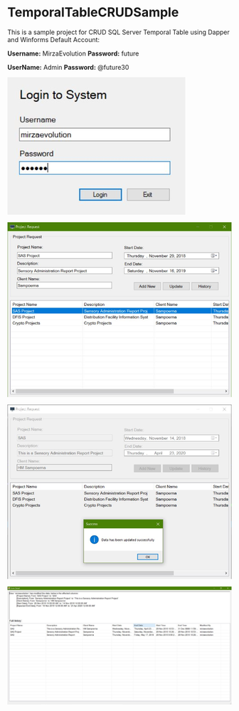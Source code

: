 # TemporalTableCRUDSample
This is a sample project for CRUD SQL Server Temporal Table using Dapper and Winforms
Default Account:

**Username:** MirzaEvolution
**Password:** future

**UserName:** Admin
**Password:** @future30

![scr1](https://raw.githubusercontent.com/mirzaevolution/TemporalTableCRUDSample/master/MSC.Screenshoots/1_login.JPG)


![scr1](https://raw.githubusercontent.com/mirzaevolution/TemporalTableCRUDSample/master/MSC.Screenshoots/2_previous_data.JPG)


![scr1](https://raw.githubusercontent.com/mirzaevolution/TemporalTableCRUDSample/master/MSC.Screenshoots/3_current_data.JPG)


![scr1](https://raw.githubusercontent.com/mirzaevolution/TemporalTableCRUDSample/master/MSC.Screenshoots/4_detail.JPG)

